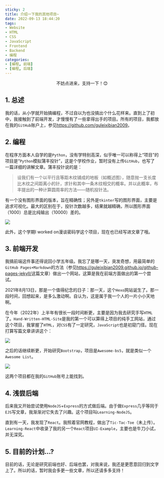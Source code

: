 ```yaml
---
sticky: 2
title: 介绍一下我的其他项目~
date: 2022-09-13 18:44:20
tags: 
- Website
- HTML
- CSS
- JavaScript
- Frontend
- Backend
- 编程
categories:
- [编程, 前端]
- [编程, 后端]
---
```


<p style="text-align: center;">不妨点进来，支持一下！😊</p>

<!--more-->

## 1. 总述

我的话，从小学就开始搞编程，不过自以为也没搞出个什么花样来。直到上了初中，我接触到了前端开发，才慢慢有了一些拿得出手的项目。所有的项目，我都放在我的`GitHub`账户上，参见<https://github.com/guleixibian2009>。

## 2. 编程

在程序方面本人自学的是`Python`，没有学特别高深，似乎唯一可以称得上“项目”的项目是“`Python`模拟蒲丰投针”，这是个学校作业，暂时没有上传`GitHub`，也写了一篇详细的讲解文章。蒲丰投针说的是：

> 设我们有一个以平行且等距木纹铺成的地板（如概述图），随意抛一支长度比木纹之间距离小的针，求针和其中一条木纹相交的概率。并以此概率，布丰提出的一种计算圆周率的方法——随机投针法。

有一个没有图形界面的版本，旨在精确性；另外是`tkinter`写的图形界面，主要是追求可视化。最大的区别在于，投针次数越多，结果就越精确，所以图形界面（1000）总是比纯输出（10000）差的。

![](https://s1.ax1x.com/2022/09/17/xpE3od.png)

此外，这个学期I worked on漫谈密码学这个项目，现在也已经写进文章了哦。

## 3. 前端开发

我搞前端这件事还得说回小学五年级。我忘了是哪一天，突发奇想，用最简单的`GitHub Pages+Markdown`的方法（参见<https://guleixibian2009.github.io/github-pages-jekyll/>这篇文章）做出一个网站，这算是我在前端方面做出的第一个尝试。

2021年8月13日，那是一个值得纪念的日子：那一天，这个`Hexo`网站诞生了。那一段时间，回想起来，是多么激动啊。自认为，这是属于我一个人的一片小小天地啊。

在今年（2022年）上半年有很长一段时间断更，主要是因为我去研究手写`HTML`了。`Hand-Written-HTML-Site`是我的第一个可以算得上项目的纯手工网站，通过这个项目，我掌握了`HTML`，对`CSS`有了一定研究，`JavaScript`也是初窥门径。现在打算写篇文章讲讲这个：

![](https://s1.ax1x.com/2022/09/17/xpEJJI.png)

之后的话继续断更，开始研究`Bootstrap`，项目是`Awesome-bs5`，就是类似一个`Awesome List`。

![](https://s1.ax1x.com/2022/09/17/xpEGFA.png)

这两个项目都在我的`GitHub`账号上能找到。

## 4. 浅尝后端

后来我又开始尝试使用`NodeJS`+`Express`的方式做后端。由于做`Express`几乎等同于`EJS`写文章，我渐渐对它失去了兴趣。这个项目叫`Learning-NodeJS`。

直到有一天，我发现了`React`。我照着官网教程，做出了`Tic-Tac-Toe`（未上传）。`Learning-React`中收录了我的另一个`React`项目`UI-Example`，主要也是牛刀小试，并无深究。

## 5. 目前的计划...?

目前的话，无论是研究前端也好、后端也罢，对我来说，我还是更愿意回归到文字上了。所以的话，暂时我会多更一些文章，所以还请多多支持！
